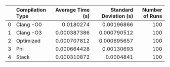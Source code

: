|    | Compilation Type   |   Average Time (s) |   Standard Deviation (s) |   Number of Runs |
|---:|:-------------------|-------------------:|-------------------------:|-----------------:|
|  0 | Clang -O0          |        0.0180274   |              0.00196866  |              100 |
|  1 | Clang -O3          |        0.000387386 |              0.000790512 |              100 |
|  2 | Optimized          |        0.000707812 |              0.000695657 |              100 |
|  3 | Phi                |        0.000664428 |              0.00130693  |              100 |
|  4 | Stack              |        0.000310872 |              0.0004841   |              100 |